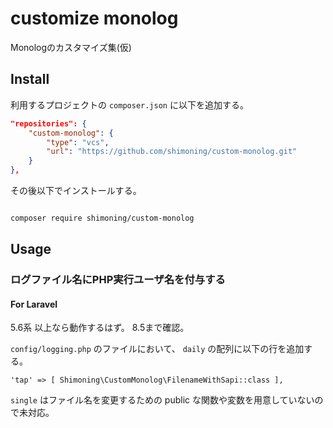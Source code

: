 # customize monolog
Monologのカスタマイズ集(仮)

## Install

利用するプロジェクトの `composer.json` に以下を追加する。
```composer.json
"repositories": {
    "custom-monolog": {
        "type": "vcs",
        "url": "https://github.com/shimoning/custom-monolog.git"
    }
},
```

その後以下でインストールする。

```bash

composer require shimoning/custom-monolog
```

## Usage

### ログファイル名にPHP実行ユーザ名を付与する
#### For Laravel
5.6系 以上なら動作するはず。
8.5まで確認。

`config/logging.php` のファイルにおいて、 `daily` の配列に以下の行を追加する。
```
'tap' => [ Shimoning\CustomMonolog\FilenameWithSapi::class ],
```

`single` はファイル名を変更するための public な関数や変数を用意していないので未対応。

